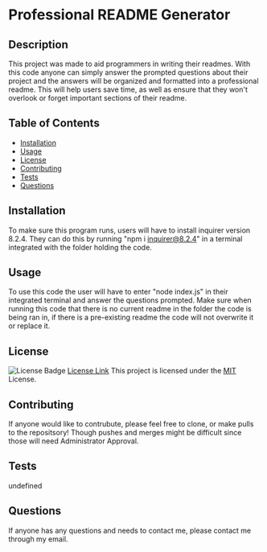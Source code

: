 # Professional README Generator

## Description
This project was made to aid programmers in writing their readmes. With this code anyone can simply answer the prompted questions about their project and the answers will be organized and formatted into a professional readme. This will help users save time, as well as ensure that they won't overlook or forget important sections of their readme.

## Table of Contents
- [Installation](#installation)
- [Usage](#usage)
- [License](#license)
- [Contributing](#contributing)
- [Tests](#tests)
- [Questions](#questions)

## Installation
To make sure this program runs, users will have to install inquirer version 8.2.4. They can do this by running "npm i inquirer@8.2.4" in a terminal integrated with the folder holding the code.

## Usage
To use this code the user will have to enter "node index.js" in their integrated terminal and answer the questions prompted. Make sure when running this code that there is no current readme in the folder the code is being ran in, if there is a pre-existing readme the code will not overwrite it or replace it.

## License
![License Badge](https://img.shields.io/badge/License-MIT-yellow.svg)
[License Link](https://opensource.org/licenses/MIT)
This project is licensed under the [MIT](LICENSE) License.

## Contributing
If anyone would like to contrubute, please feel free to clone, or make pulls to the repositsory! Though pushes and merges might be difficult since those will need Administrator Approval.

## Tests
undefined

## Questions
If anyone has any questions and needs to contact me, please contact me through my email.
